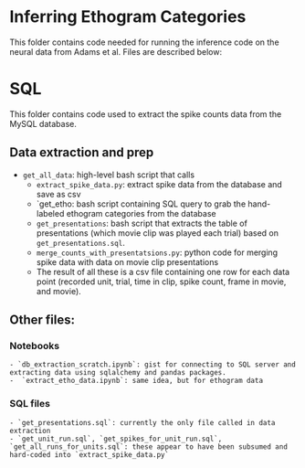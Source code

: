 # Inferring Ethogram Categories
This folder contains code needed for running the inference code on the neural data from Adams et al. Files are described below:

# SQL
This folder contains code used to extract the spike counts data from the MySQL database.

## Data extraction and prep
- `get_all_data`: high-level bash script that calls
    - `extract_spike_data.py`: extract spike data from the database and save as csv
    - `get_etho: bash script containing SQL query to grab the hand-labeled ethogram categories from the database
    - `get_presentations`: bash script that extracts the table of presentations (which movie clip was played each trial) based on `get_presentations.sql`.
    - `merge_counts_with_presentatsions.py`: python code for merging spike data with data on movie clip presentations
    - The result of all these is a csv file containing one row for each data point (recorded unit, trial, time in clip, spike count, frame in movie, and movie).

## Other files:

### Notebooks
    - `db_extraction_scratch.ipynb`: gist for connecting to SQL server and extracting data using sqlalchemy and pandas packages.
    -  `extract_etho_data.ipynb`: same idea, but for ethogram data

### SQL files
    - `get_presentations.sql`: currently the only file called in data extraction
    - `get_unit_run.sql`, `get_spikes_for_unit_run.sql`, `get_all_runs_for_units.sql`: these appear to have been subsumed and hard-coded into `extract_spike_data.py`